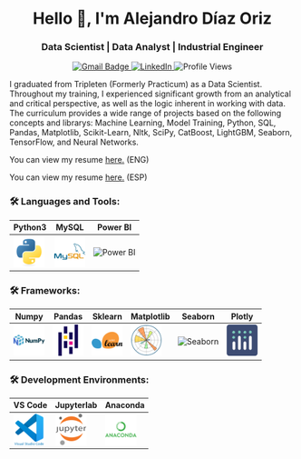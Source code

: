 <h1 align="center">Hello 👋, I'm Alejandro Díaz Oriz</h1>
<h3 align="center">Data Scientist | Data Analyst | Industrial Engineer</h3>
<p align='left'>

<p align="center">
  <a href="mailto:adiazoriz@gmail.com">
    <img src="https://img.shields.io/badge/-adiazoriz@gmail.com-c14438?style=flat-square&logo=Gmail&logoColor=white" alt="Gmail Badge" />
  </a>
  <a href="https://www.linkedin.com/in/adiazoriz/">
    <img src="https://img.shields.io/badge/linkedin-%230077B5.svg?&style=flat-square&logo=linkedin&logoColor=white" alt="LinkedIn" title="LinkedIn" />
  </a>
  <img src="https://komarev.com/ghpvc/?username=diazoriz&color=blueviolet&style=flat-square" alt="Profile Views" />
</p>



I graduated from Tripleten (Formerly Practicum) as a Data Scientist. Throughout my training, I experienced significant growth from an analytical and critical perspective, as well as the logic inherent in working with data. The curriculum provides a wide range of projects based on the following concepts and librarys: Machine Learning, Model Training,  Python, SQL, Pandas, Matplotlib, Scikit-Learn, Nltk, SciPy, CatBoost, LightGBM, Seaborn, TensorFlow, and Neural Networks.</p><p align='left'> 

You can view my resume <a href='https://drive.google.com/file/d/1pfK3Ss4DmkRKLXaCXi_XhOxlv2qxbebE/view?usp=sharing' target=_blank><u>here</u>.</a> (ENG)</p>
You can view my resume <a href='https://drive.google.com/file/d/1tReLFYIsrlUV8oThxlR5kY23to_CIltM/view?usp=sharing' target=_blank><u>here</u>.</a> (ESP)</p>


### <h3 align="left">:hammer_and_wrench: Languages and Tools:</h3>
| Python3 | MySQL | Power BI |
|---------|-------|----------|
| <img src="https://github.com/devicons/devicon/blob/master/icons/python/python-original.svg" title="Python" alt="Python" width="55" height="55"/> | <img src="https://github.com/devicons/devicon/blob/master/icons/mysql/mysql-original-wordmark.svg" title="MySQL" alt="MySQL" width="55" height="55"/> | <img src="https://github.com/microsoft/PowerBI-Icons/blob/main/SVG/Desktop.svg" title="Power BI" alt="Power BI" width="55" height="55"/> |

### <h3 align="left">:hammer_and_wrench: Frameworks:</h3>
| Numpy | Pandas | Sklearn | Matplotlib | Seaborn | Plotly |
|-------|--------|---------|------------|---------|--------|
| <img src="https://github.com/devicons/devicon/blob/master/icons/numpy/numpy-original-wordmark.svg" title="Numpy" alt="Numpy" width="55" height="55"/> | <img src="https://github.com/devicons/devicon/blob/master/icons/pandas/pandas-original.svg" title="Pandas" alt="Pandas" width="55" height="55"/> | <img src="https://github.com/devicons/devicon/blob/master/icons/scikitlearn/scikitlearn-original.svg" title="sklearn" alt="sklearn" width="55" height="55"/> | <img src="https://github.com/devicons/devicon/blob/master/icons/matplotlib/matplotlib-original.svg" title="Matplotlib" alt="Matplotlib" width="55" height="55"/> | <img src="https://seeklogo.com/images/S/seaborn-logo-244EB2DEC5-seeklogo.com.png" title="Seaborn" alt="Seaborn" width="55" height="55"/> | <img src="https://github.com/devicons/devicon/blob/master/icons/plotly/plotly-original.svg" title="Plotly" alt="Plotly" width="55" height="55"/> |

### <h3 align="left">:hammer_and_wrench: Development Environments:</h3>
| VS Code | Jupyterlab | Anaconda |
|---------|------------|----------|
| <img src="https://github.com/devicons/devicon/blob/master/icons/vscode/vscode-original-wordmark.svg" title="VS Code" alt="VS Code" width="55" height="55"/> | <img src="https://github.com/devicons/devicon/blob/master/icons/jupyter/jupyter-original-wordmark.svg" title="JupyterLab" alt="JupyterLab" width="55" height="55"/> | <img src="https://github.com/devicons/devicon/blob/master/icons/anaconda/anaconda-original-wordmark.svg" title="Anaconda" alt="Anaconda" width="55" height="55"/> |
